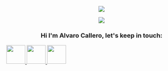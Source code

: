 <p align="center">
  <img src="https://capsule-render.vercel.app/api?color=82DD14&type=waving&text=Welcome!&fontColor=FFFFFF&fontSize=30&height=100&section=header"/>
</p>
<p align="center">
  <img src= "https://media0.giphy.com/media/v1.Y2lkPTc5MGI3NjExYzBiNTM1YzhjZTZiOTEwNzExNjUyZjk2YmIxM2FhODU2Y2Q5NjdhMyZjdD1n/iIqmM5tTjmpOB9mpbn/giphy.gif">
</p>
<h3 align="center">Hi I'm Alvaro Callero, let's keep in touch:</h3>
<a href="https://www.linkedin.com/in/alvaro-callero">
  <img height="50" src="https://cdn1.iconfinder.com/data/icons/social-networks-15/512/LinkedIn_social_network_logo-512.png"/>
</a>
<a href="https://www.instagram.com/acallero/?hl=en">
  <img height="50" src="https://cdn3.iconfinder.com/data/icons/social-media-2169/24/social_media_social_media_logo_instagram-512.png"/>
</a>
<a href="https://www.facebook.com/alvaro.callero/">
  <img height="50" src="https://cdn1.iconfinder.com/data/icons/social-media-2285/512/Colored_Facebook3_svg-512.png"/>
</a>
